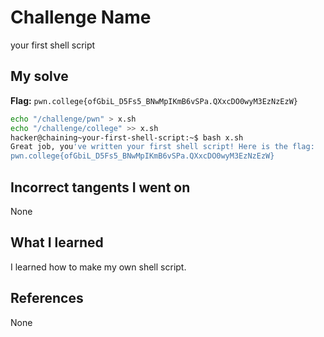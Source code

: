 # Challenge Name
your first shell script

## My solve
**Flag:** `pwn.college{ofGbiL_D5Fs5_BNwMpIKmB6vSPa.QXxcDO0wyM3EzNzEzW}`

```bash
echo "/challenge/pwn" > x.sh
echo "/challenge/college" >> x.sh
hacker@chaining~your-first-shell-script:~$ bash x.sh
Great job, you've written your first shell script! Here is the flag:
pwn.college{ofGbiL_D5Fs5_BNwMpIKmB6vSPa.QXxcDO0wyM3EzNzEzW}
```
## Incorrect tangents I went on
None

## What I learned
I learned how to make my own shell script.

## References 
None

